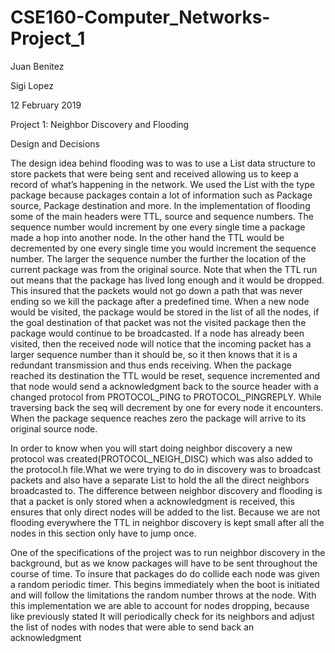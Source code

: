 # CSE160-Computer_Networks-Project_1

Juan Benitez

Sigi Lopez

12 February 2019

Project 1: Neighbor Discovery and Flooding

Design and Decisions

The design idea behind flooding was to was to use a List data structure to store packets
that were being sent and received allowing us to keep a record of what’s happening in the network. We used the List with the type package because packages contain a lot of information such as Package source, Package destination and more.
In the implementation of flooding some of the main headers were TTL, source and sequence numbers. The sequence number would increment by one every single time a package made a hop into another node. In the other hand the TTL would be decremented by one every single time you would increment the sequence number. The larger the sequence number the further the location of the current package was from the original source. Note that when the TTL run out means that the package has lived long enough and it would be dropped. This insured that the packets would not go down a path that was never ending so we kill the package after a predefined time. When a new node would be visited, the package would be stored in the list of all the nodes, if the goal destination of that packet was not the visited package then the package would continue to be broadcasted. If a node has already been visited, then the received node will notice that the incoming packet has a larger sequence number than it should be, so it then knows that it is a redundant transmission and thus ends receiving. When the package reached its destination the TTL would be reset, sequence incremented and that node would send a acknowledgment back to the source header with a changed protocol from PROTOCOL_PING to PROTOCOL_PINGREPLY. While traversing back the seq will decrement by one for every node it encounters. When the package sequence reaches zero the package will arrive to its original source node.

In order to know when you will start doing neighbor discovery a new protocol was created(PROTOCOL_NEIGH_DISC) which was also added to the protocol.h file.What we were trying to do in discovery was to broadcast packets and also have a separate List to hold the all the direct neighbors broadcasted to. The difference between neighbor discovery and flooding is that a packet is only stored when a acknowledgment is received, this ensures that only direct nodes will be added to the list. Because we are not flooding everywhere the TTL in neighbor discovery is kept small after all the nodes in this section only have to jump once.

One of the specifications of the project was to run neighbor discovery in the background, but as we know packages will have to be sent throughout the course of time. To insure that packages do do collide each node was given a random periodic timer. This begins immediately when the boot is initiated and will follow the limitations the random number throws at the node. With this implementation we are able to account for nodes dropping, because like previously
stated It will periodically check for its neighbors and adjust the list of nodes with nodes that were able to send back an acknowledgment
